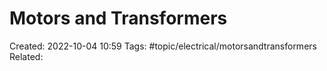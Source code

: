 # Motors and Transformers
Created: 2022-10-04 10:59
Tags: #topic/electrical/motorsandtransformers
Related: 


